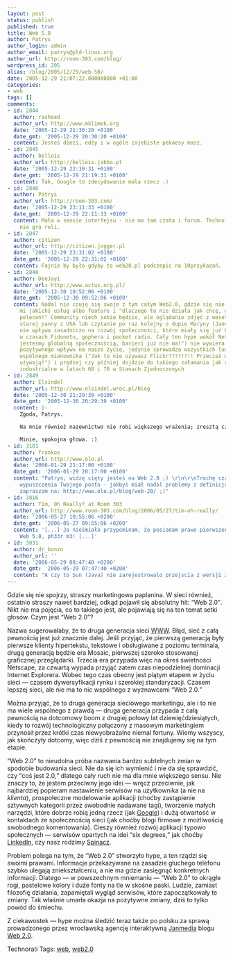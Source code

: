 ```yaml
---
layout: post
status: publish
published: true
title: Web 5.0
author: Patrys
author_login: admin
author_email: patrys@pld-linux.org
author_url: http://room-303.com/blog/
wordpress_id: 205
alias: /blog/2005/12/29/web-50/
date: 2005-12-29 21:07:22.000000000 +01:00
categories:
- web
tags: []
comments:
- id: 2844
  author: rasheed
  author_url: http://www.mklimek.org
  date: '2005-12-29 21:30:20 +0100'
  date_gmt: '2005-12-29 20:30:20 +0100'
  content: Jesteś dżezi, edży i w ogóle zajebiste pekaesy masz.
- id: 2845
  author: bellois
  author_url: http://bellois.jabba.pl
  date: '2005-12-29 22:19:31 +0100'
  date_gmt: '2005-12-29 21:19:31 +0100'
  content: Tak, Google to zdecydowanie mala rzecz ;)
- id: 2846
  author: Patrys
  author_url: http://room-303.com/
  date: '2005-12-29 23:11:33 +0100'
  date_gmt: '2005-12-29 22:11:33 +0100'
  content: Mała w sensie interfejsu - nie ma tam czata i forum. Technologia pod spodem
    nie gra roli.
- id: 2847
  author: citizen
  author_url: http://citizen.jogger.pl
  date: '2005-12-29 23:31:02 +0100'
  date_gmt: '2005-12-29 22:31:02 +0100'
  content: Fajnie by było gdyby to web20.pl podczepić na 10przykazań.
- id: 2848
  author: DeeJay1
  author_url: http://www.actus.org.pl/
  date: '2005-12-30 10:52:06 +0100'
  date_gmt: '2005-12-30 09:52:06 +0100'
  content: Nadal nie czuję się swojo z tym całym Web2.0, gdzie się nie obrócę brakuje
    mi jakichś usług albo feature i "dlaczego to nie działa jak chcę, dajcie mi linię
    poleceń!" Community niech sobie będzie, ale oglądanie zdjęć z wesela ciotki jakiejś
    starej panny z USA lub czytanie po raz kolejny o dupie Maryny (Jane,Ashley,etc.)
    nie wpływa zasadniczo na rozwój społeczności, które miały się już bardzo dobrze
    w czasach Fidonetu, gophera i packet radio. Cały ten hype wokół Netu ("patrzcie
    jestesmy globalną społecznością, barieri już nie ma!") nie wywiera jakoś żadnego
    pozytywnego wpływu na nasze życie, jedynie sprowadza wszystkich ludzi do pewnego
    wspólnego mianownika ("Jak to nie używasz Flickr??!?!?!! Przecież wszyscy tego
    używają!") i prędzej czy później dojdzie do takiego załamania jak społeczeństwo
    industrialne w latach 60 i 70 w Stanach Zjednoczonych
- id: 2849
  author: Elsindel
  author_url: http://www.elsindel.wroc.pl/blog
  date: '2005-12-30 21:29:39 +0100'
  date_gmt: '2005-12-30 20:29:39 +0100'
  content: |-
    Zgoda, Patrys.

    Na mnie również nazewnictwo nie robi większego wrażenia; zresztą czytając ostatnio kilka tekstów na temat Web 2.0 doszedłem do wniosku, że organizatorzy konferencji pod tym tytułem zorientowali się chyba, co narobili - tj. ludzie więcej teraz dyskutują nad znaczeniem nazwy niż analizują trendy i wnioski z nich wypływające.

    Minie, spokojna głowa. :)
- id: 3181
  author: frankos
  author_url: http://www.olo.pl
  date: '2006-01-29 21:17:00 +0100'
  date_gmt: '2006-01-29 20:17:00 +0100'
  content: "Patrys, widzę cięty jesteś na Web 2.0 ;) \r\n\r\nTrochę czasu minęło od
    wypuszczenia Twojego posta - jakbyś miał nadal problemy z definicją Web 2.0 to
    zapraszam na: http://www.olo.pl/blog/web-20/ ;)"
- id: 3816
  author: Tim, Oh Really? at Room 303
  author_url: http://www.room-303.com/blog/2006/05/27/tim-oh-really/
  date: '2006-05-27 10:55:06 +0200'
  date_gmt: '2006-05-27 09:55:06 +0200'
  content: '[...] Ja nieśmiało przypominam, że posiadam prawo pierwszeństwa do nazwy
    Web 5.0, ph33r m3! [...]'
- id: 3831
  author: dr_bonzo
  author_url: ''
  date: '2006-05-29 08:47:40 +0200'
  date_gmt: '2006-05-29 07:47:40 +0200'
  content: "A czy to Sun (Java) nie zarejestrowalo przejscia z wersji 2 do 5.0 ?\r\n:P"
---
```

<p>Gdzie się nie spojrzy, straszy marketingowa paplanina. W sieci również, ostatnio straszy nawet bardziej, odkąd pojawił się absolutny hit: <q>Web 2.0</q>. Nikt nie ma pojęcia, co to takiego jest, ale pojawiają się na ten temat setki głosów. Czym jest <q>Web 2.0</q>?</p>

<p>Nazwa sugerowałaby, że to druga generacja sieci <abbr title="World Wide Web">WWW</abbr>. Błąd, sieć z całą pewnością jest już znacznie dalej. Jeśli przyjąć, że pierwszą generacją były pierwsze klienty hipertekstu, tekstowe i obsługiwane z poziomu terminala, drugą generacją będzie era Mosaic, pierwszej szeroko stosowanej graficznej przeglądarki. Trzecia era przypada więc na okreś świetności Netscape, za czwartą wypada przyjąć zatem czas niepodzielnej dominacji Internet Explorera. Wobec tego czas obecny jest piątym etapem w życiu sieci — czasem dywersyfikacji rynku i szerokiej standaryzacji. Czasem lepszej sieci, ale nie ma to nic wspólnego z wyznawcami <q>Web 2.0.</q></p>

<p>Można przyjąć, że to druga generacja sieciowego marketingu, ale i to nie ma wiele wspólnego z prawdą — druga generacja przypada z całą pewnością na dotcomowy boom z drugiej połowy lat dziewięćdziesiątych, kiedy to rozwój technologiczny połączony z masowym marketingiem przynosił przez krótki czas niewyobrażalne niemal fortuny. Wiemy wszyscy, jak skończyły dotcomy, więc dziś z pewnością nie znajdujemy się na tym etapie.</p>

<p><q>Web 2.0</q> to nieudolna próba nazwania bardzo subtelnych zmian w spodobie budowania sieci. Nie da się ich wymienić i nie da się sprawdzić, czy <q>coś jest 2.0,</q> dlatego cały ruch nie ma dla mnie większego sensu. Nie znaczy to, że jestem przeciwny jego idei — wręcz przeciwnie, jak najbardziej popieram nastawienie serwisów na użytkownika (a nie na <em>klienta</em>), prospołeczne modelowanie aplikacji (choćby zastąpienie sztywnych kategorii przez swobodnie nadawane tagi), tworzenie małych narzędzi, które dobrze robią jedną rzecz (jak <a href="http://google.com/">Google</a>) i dużą otwartość w kontaktach ze społecznością sieci (jak choćby blogi firmowe z możliwością swobodnego komentowania). Cieszy również rozwój aplikacji typowo społecznych — serwisów opartych na idei <q>six degrees,</q> jak choćby <a href="http://linkedin.com/">LinkedIn</a>, czy nasz rodzimy <a href="http://spinacz.pl/">Spinacz</a>.</p>

<p>Problem polega na tym, że <q>Web 2.0</q> stworzyło hype, a ten rządzi się swoimi prawami. Informacje przekazywane na zasadzie głuchego telefonu szybko ulegają zniekształceniu, a nie ma gdzie zasięgnąć konkretnych informacji. Dlatego — w powszechnym mniemaniu — <q>Web 2.0</q> to okrągłe rogi, pastelowe kolory i duże fonty na tle w skośne paski. Ludzie, zamiast filozofię działania, zapamiętali wygląd serwisów, które zapoczątkowały te zmiany. Tak właśnie umarła okazja na pozytywne zmiany, dziś to tylko powód do śmiechu.</p>

<p>Z ciekawostek — hype można śledzić teraz także po polsku za sprawą prowadzonego przez wrocławską agencję interaktywną <a href="http://www.janmedia.pl/">Janmedia</a> blogu <a href="http://web20.pl/">Web 2.0</a>.</p>

<p>Technorati Tags: <a href="http://technorati.com/tag/web" rel="tag">web</a>, <a href="http://technorati.com/tag/web2.0" rel="tag">web2.0</a></p>
